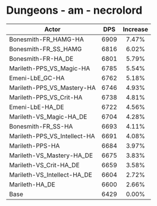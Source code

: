 # Dungeons - am - necrolord
| Actor | DPS | Increase |
|---|:---:|:---:|
|Bonesmith-FR_HAMG-HA|6909|7.47%|
|Bonesmith-FR_SS_HAMG|6816|6.02%|
|Bonesmith-FR-HA_DE|6801|5.79%|
|Marileth-PPS_VS_Magic-HA|6785|5.54%|
|Emeni-LbE_GC-HA|6762|5.18%|
|Marileth-PPS_VS_Mastery-HA|6746|4.93%|
|Marileth-PPS_VS_Crit-HA|6738|4.81%|
|Emeni-LbE-HA_DE|6722|4.56%|
|Marileth-VS_Magic-HA_DE|6704|4.28%|
|Bonesmith-FR_SS-HA|6693|4.11%|
|Marileth-PPS_VS_Intellect-HA|6691|4.08%|
|Marileth-PPS-HA|6684|3.97%|
|Marileth-VS_Mastery-HA_DE|6675|3.83%|
|Marileth-VS_Crit-HA_DE|6659|3.58%|
|Marileth-VS_Intellect-HA_DE|6604|2.72%|
|Marileth-HA_DE|6600|2.66%|
|Base|6429|0.00%|
